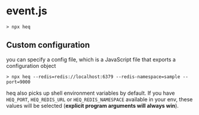 # event.js

```
> npx heq
```

## Custom configuration

you can specify a config file, which is a JavaScript file that exports a configuration object

```
> npx heq --redis=redis://localhost:6379 --redis-namespace=sample --port=9000
```

heq also picks up shell environment variables by default. If you have `HEQ_PORT`,
`HEQ_REDIS_URL` or `HEQ_REDIS_NAMESPACE` available in your env, these values will
be selected (**explicit program arguments will always win**).
